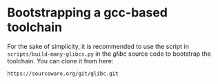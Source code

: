 Bootstrapping a gcc-based toolchain
===================================

For the sake of simplicity, it is recommended to use the script in `scripts/build-many-glibcs.py` in the _glibc_ source code to bootstrap the toolchain. You can clone it from here:
```
https://sourceware.org/git/glibc.git
```

